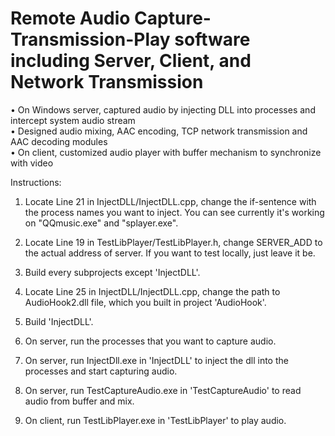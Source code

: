 # Remote Audio Capture-Transmission-Play software including Server, Client, and Network Transmission
• On Windows server, captured audio by injecting DLL into processes and intercept system audio stream<br />
• Designed audio mixing, AAC encoding, TCP network transmission and AAC decoding modules<br />
• On client, customized audio player with buffer mechanism to synchronize with video <br />

Instructions:
1. Locate Line 21 in InjectDLL/InjectDLL.cpp, change the if-sentence with the process names you want to inject. You can see currently it's working on "QQmusic.exe" and "splayer.exe".

2. Locate Line 19 in TestLibPlayer/TestLibPlayer.h, change SERVER_ADD to the actual address of server. If you want to test locally, just leave it be.

3. Build every subprojects except 'InjectDLL'.

4. Locate Line 25 in InjectDLL/InjectDLL.cpp, change the path to AudioHook2.dll file, which you built in project 'AudioHook'.

5. Build 'InjectDLL'.

6. On server, run the processes that you want to capture audio.

7. On server, run InjectDll.exe in 'InjectDLL' to inject the dll into the processes and start capturing audio.

8. On server, run TestCaptureAudio.exe in 'TestCaptureAudio' to read audio from buffer and mix.

9. On client, run TestLibPlayer.exe in 'TestLibPlayer' to play audio.
